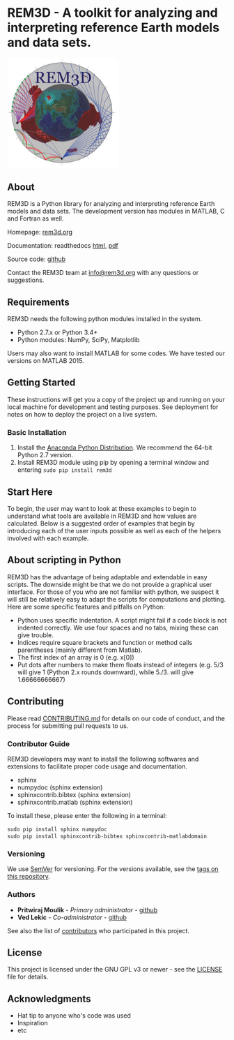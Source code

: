 # REM3D - A toolkit for analyzing and interpreting reference Earth models and data sets.

<img src="docs/rem3dlogo.png" width="256">

## About

REM3D is a Python library for analyzing and interpreting reference Earth models and data sets. The development version has modules in MATLAB, C and Fortran as well.

Homepage:   [rem3d.org](https://maurya.umd.edu)

Documentation: readthedocs [html](http://rem3d.readthedocs.io), [pdf](https://media.readthedocs.org/pdf/rem3d/latest/rem3d.pdf)  

Source code: [github](https://github.com/pmoulik/rem3d) 

Contact the REM3D team at info@rem3d.org with any questions or suggestions.

## Requirements

REM3D needs the following python modules installed in the system.
* Python 2.7.x or Python 3.4+
* Python modules:
  NumPy, SciPy, Matplotlib
  
Users may also want to install MATLAB for some codes. We have tested our versions on MATLAB 2015.

## Getting Started

These instructions will get you a copy of the project up and running on your local machine for development and testing purposes. See deployment for notes on how to deploy the project on a live system.

### Basic Installation

1. Install the [Anaconda Python Distribution]( https://www.continuum.io/downloads). We recommend the 64-bit Python 2.7 version. 
2. Install REM3D module using pip by opening a terminal window and entering
`sudo pip install rem3d` 

## Start Here

To begin, the user may want to look at these examples to begin to understand
what tools are available in REM3D and how values are calculated. Below is a
suggested order of examples that begin by introducing each of the user inputs
possible as well as each of the helpers involved with each example.

## About scripting in Python

REM3D has the advantage of being adaptable and extendable in easy scripts. The downside might be that we do not
provide a graphical user interface. For those of you who are not familiar  with python, we suspect it will still be 
relatively easy to adapt the scripts for computations and plotting. 
Here are some specific features and pitfalls on Python:

* Python uses specific indentation. A script might fail if a code block is not indented correctly. We use four spaces and no tabs, 
  mixing these can give trouble.
* Indices require square brackets and function or method calls parentheses (mainly different from Matlab).
* The first index of an array is 0 (e.g. x[0])
* Put dots after numbers to make them floats instead of integers (e.g. 5/3 will give 1 (Python 2.x rounds downward), while 5./3. will give 1.66666666667)

## Contributing

Please read [CONTRIBUTING.md](https://gist.github.com/PurpleBooth/b24679402957c63ec426) for details on our code of conduct, and the process for submitting pull requests to us.

### Contributor Guide

REM3D developers may want to install the following softwares and extensions to facilitate proper code usage and documentation.
* sphinx
* numpydoc (sphinx extension)
* sphinxcontrib.bibtex (sphinx extension)
* sphinxcontrib.matlab (sphinx extension)

To install these, please enter the following in a terminal:
```
sudo pip install sphinx numpydoc
sudo pip install sphinxcontrib-bibtex sphinxcontrib-matlabdomain
```

### Versioning

We use [SemVer](http://semver.org/) for versioning. For the versions available, see the [tags on this repository](https://github.com/pmoulik/rem3d/tags). 

### Authors

* **Pritwiraj Moulik** - *Primary administrator* - [github](https://github.com/pmoulik)
* **Ved Lekic** - *Co-administrator* - [github](https://github.com/vedlekic)

See also the list of [contributors](https://github.com/pmoulik/rem3d/contributors) who participated in this project.

## License

This project is licensed under the GNU GPL v3 or newer - see the [LICENSE](LICENSE) file for details.

## Acknowledgments

* Hat tip to anyone who's code was used
* Inspiration
* etc

